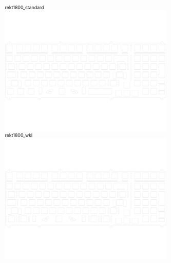 rekt1800_standard<br/>![image](./rekt1800_standard.png)rekt1800_wkl<br/>![image](./rekt1800_wkl.png)